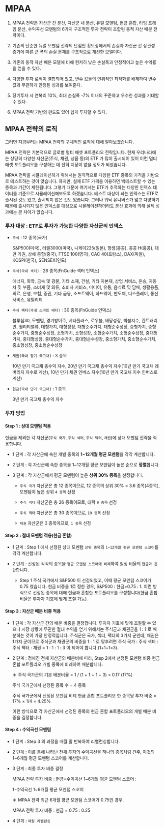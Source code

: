 # MPAA

1. MPAA 전략은 자산군 간 분산, 자산군 내 분산, 듀얼 모멘텀, 현금 혼합, 타임 프레임 분산, 수익곡선 모멘텀의 6가지 구조적인 투자 전략이 조합된 동적 자산 배분 전략이다.

2. 기존의 단순한 듀얼 모멘텀 전략의 단점인 횡보장에서의 손실과 자산군 간 상관성 증가에 따른 큰 폭의 손실 문제를 구조적으로 개선한 모델이다.

3. 기존의 동적 자산 배분 모델에 비해 현저히 낮은 손실폭과 안정적이고 높은 수익률을 얻을 수 있다.

4. 다양한 투자 로직이 결합되어 있고, 변수 값들의 인위적인 최적화를 배제하여 변수 값과 무관하게 안정된 성과를 보여준다.

5. 장기투자 시 연복리 10%, 최대 손실폭 -7% 이내의 꾸준하고 우수한 성과를 기대할 수 있다.

6. MPAA 전략 기반의 펀드도 있어 쉽게 투자할 수 있다.

## MPAA 전략의 로직

그러면 지금부터는 MPAA 전략의 구체적인 로직에 대해 알아보겠습니다.

MPAA 전략은 기본적으로 글로벌 멀티 애셋 포트폴리오 전략입니다. 현재 우리나라에는 상당히 다양한 자산군(주식, 채권, 상품 등)의 ETF 가 많이 출시되어 있어 이런 멀티 애셋 포트폴리오를 구성하는 데 전혀 지장이 없을 정도가 되었습니다.

MPAA 전략을 시뮬레이션하기 위해서는 원칙적으로 다양한 ETF 종목의 가격을 기반으로 테스트하는 것이 맞습니다. 하지만, 실제 ETF 가격을 이용하면 백테스트할 수 있는 종목과 기간이 제한됩니다. 그렇기 때문에 여기서는 ETF가 추적하는 다양한 인덱스 데이터를 기준으로 시뮬레이션해보도록 하겠습니다. 테스트 대상이 되는 인덱스는 ETF로 출시된 것도 있고, 출시되지 않은 것도 있습니다. 그러나 워낙 유니버스가 넓고 다양하기 때문에 출시되지 않은 인덱스를 대상으로 시뮬레이션하더라도 분산 효과에 의해 실제 성과에는 큰 차이가 없습니다.

 ### 투자 대상 : ETF로 투자가 가능한 다양한 자산군의 인덱스

- ```주식``` : 12 종목(국가)

	S&P500(미국), 러셀3000(미국), 니케이225(일본), 항셍(홍콩), 홍콩 H(홍콩), 대만 가권, 상해 종합(중국), FTSE 100(영국), CAC 40(프랑스), DAX(독일), KOSPI(한국), SENSEX(인도)

- ```주식(국내 섹터)``` : 26 종목(FnGuide 섹터 인덱스)

	에너지, 화학, 금속 및 광물, 기타 소재, 건설, 기타 자본재, 상업 서비스, 운송, 자동차 및 부품, 소비재 및 의류, 소비자 서비스, 미디어, 유통, 음식료 및 담배, 생활용품, 의료, 은행, 보험, 증권, 기타 금융, 소프트웨어, 하드웨어, 반도체, 디스플레이, 통신서비스, 유틸리티

- ```주식 팩터(국내 스마트 베타)``` : 30 종목(FnGuide 인덱스)

	블루칩30, 모멘텀, 경기방어주, 베타플러스, 로우볼, 배당성장, 빅볼지수, 컨트래리안, 퀄리티밸류, 대형가치, 대형성장, 대형순수가치, 대형순수성장, 중형가치, 중형순수가치, 중형순수성장, 소형가치, 소형성장, 소형순수가치, 소형순수성장, 중대형가치, 중대형성장, 중대형순수가치, 중대형순수성장, 중소형가치, 중소형순수가치, 중소형성장, 중소형순수성장

- ```채권(국내 장기 국고채)``` : 3 종목

	10년 만기 국고채 총수익 지수, 20년 만기 국고채 총수익 지수(10년 만기 국고채 레버리지 지수로 계산), 10년 만기 채권 인버스 지수(10년 만기 국고채 지수 인버스로 계산)

- ```현금(국내 단기 국고채)``` : 1 종목

	3년 만기 국고채 총수익 지수

 
### 투자 방법

#### Step 1 : 상대 모멘텀 적용

현금을 제외한 각 자산군(```주식 국가```, ```주식 섹터```, ```주식 팩터```, ```채권```)에 상대 모멘텀 전략을 적용합니다.

- 1 단계 : 각 자산군에 속한 개별 종목의 **1~12개월 평균 모멘텀**을 각각 계산합니다.

- 2 단계 : 각 자산군에 속한 종목을 1~12개월 평균 모멘텀이 높은 순으로 **정렬**합니다.

- 3 단계 : 각 자산군에서 평균 모멘텀이 높은 **상위 30% 종목**을 선정합니다.

  * ```주식 국가``` 자산군은 총 12 종목이므로, 12 종목의 상위 30% = 3.6 종목(4종목), 모멘텀이 높은 상위 ```4 종목``` 선정

  - ```주식 섹터``` 자산군은 총 26 종목이므로, 대략 ```9 종목``` 선정

  - ```주식 팩터``` 자산군은 총 30 종목이므로, ```10 종목``` 선정

  - ```채권``` 자산군은 3 종목이므로, ```1 종목``` 선정
 
#### Step 2 : 절대 모멘텀 적용(현금 혼합)

- 1 단계 : Step 1 에서 선정된 상대 모멘텀 ```상위 종목```의 ```1~12개월 평균 모멘텀 스코어```를 각각 계산합니다.

- 2 단계 : 선정된 각각의 종목을 ```평균 모멘텀 스코어에 비례```하여 일정 비율의 ```현금과 혼합```합니다.

	* Step 1 주식 국가에서 S&P500 이 선정되었고, 이때 평균 모멘텀 스코어가 0.75 였습니다. 현금 비중을 1로 정한 경우, S&P500 : 현금=0.75 : 1. 이런 방식으로 선정된 종목에 대해 현금과 혼합한 포트폴리오를 구성합니다(현금 혼합 비율은 투자자 기호에 맞게 조절 가능).

#### Step 3 : 자산군 배분 비중 적용

- 1 단계 : 각 자산군 간의 배분 비중을 결정합니다. 투자자 기호에 맞게 조절할 수 있으나 시장 상황에 무관한 절대 수익을 얻기 위해서는 주식군과 채권군을 1 : 1 로 배분하는 것이 가장 안정적입니다. 주식군은 국가, 섹터, 팩터의 3가지 군인데, 채권은 1가지 군이므로 주식군과 채권군의 비중을 1 : 1 로 맞추려면 주식 국가 : 주식 섹터 : 주식 팩터 : 채권 = 1 : 1 : 1 : 3 이 되어야 합니다 (1+1+1=3).

- 2 단계 : 정해진 전체 자산군의 배분비에 따라, Step 2에서 선정된 모멘텀 비중 현금 혼합 포트폴리오 개별 종목에 비례하여 배분합니다.

	＊ 주식 국가군의 기본 배분비율 = 1 / (1 + 1 + 1 + 3) = 0.17 (17%)

	주식 국가군에서 선정된 종목 수 = 4 종목

	주식 국가군에서 선정된 모멘텀 비례 현금 혼합 포트폴리오 한 종목당 투자 비중 = 17% × 1/4 = 4.25%

	이런 방식으로 각 자산군에서 선정된 종목의 현금 혼합 포트폴리오의 개별 배분 비중을 결정합니다.

#### Step 4 : 수익곡선 모멘텀

- 1 단계 : Step 3 의 과정을 매월 말 반복하여 리밸런싱합니다.

- 2 단계 : 이를 통해 나타난 전체 투자의 수익곡선을 하나의 종목처럼 간주, 이것의 1~6개월 평균 모멘텀 스코어를 계산합니다.

- 3 단계 : 최종 투자 비중 결정

   MPAA 전략 투자 비중 : 현금=수익곡선 1~6개월 평균 모멘텀 스코어 :

   1-수익곡선 1~6개월 평균 모멘텀 스코어

   ＊ MPAA 전략 최근 6개월 평균 모멘텀 스코어가 0.75인 경우,

    MPAA 전략 투자 비중 : 현금 = 0.75 : 0.25

- 4 단계 : ```매월 리밸런싱```

